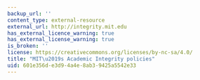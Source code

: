 ```yaml
---
backup_url: ''
content_type: external-resource
external_url: http://integrity.mit.edu
has_external_licence_warning: true
has_external_license_warning: true
is_broken: ''
license: https://creativecommons.org/licenses/by-nc-sa/4.0/
title: "MIT\u2019s Academic Integrity policies"
uid: 601e356d-e3d9-4a4e-8ab3-9425a5542e33
---
```

